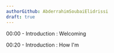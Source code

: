 ```yaml
---
authorGithub: AbderrahimSoubaiElidrissi
draft: true
---
```


00:00 - Introduction : Welcoming

00:20 - Introduction : How I'm
